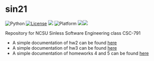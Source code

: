 # sin21
<img alt="Python" src="https://img.shields.io/badge/python-3.9-blue"> <a href="https://github.com/andre-motta/sin21/blob/main/LICENSE"><img 
alt="License" src="https://img.shields.io/badge/license-unlicense-red"></a> <img 
src="https://img.shields.io/badge/purpose-ai%20,%20se-blueviolet"> <img 
alt="Platform" src="https://img.shields.io/badge/platform-osx,%20linux,%20windows-lightgrey"> <a 
href="https://github.com/andre-motta/sin21/actions"><img src="https://github.com/andre-motta/sin21/actions/workflows/python-app.yml/badge.svg"></a><a 
href="https://zenodo.org/record/5565111#.YWWyttrMIuU"><img src="https://zenodo.org/badge/DOI/10.5281/zenodo.5565111.svg"></a>

Repository for NCSU Sinless Software Engineering class CSC-791

* A simple documentation of hw2 can be found [here](https://alustos.us/sin21/hw2)
* A simple documentation of hw3 can be found [here](https://alustos.us/sin21/hw3)
* A simple documentation of homeworks 4 and 5 can be found [here](https://alustos.us/sin21/hw4and5)



